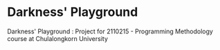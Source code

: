 # Darkness' Playground

Darkness' Playground : Project for 2110215 - Programming Methodology course at Chulalongkorn University
